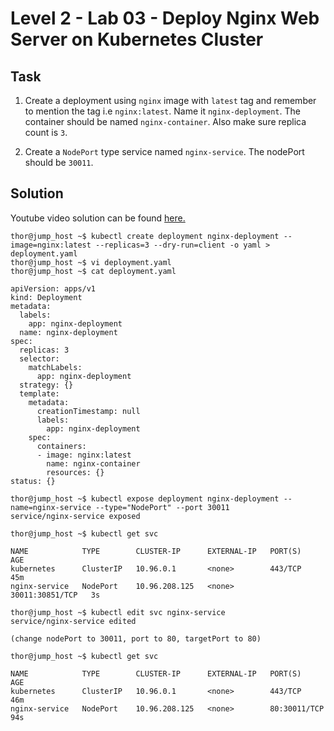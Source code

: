 # Level 2 - Lab 03 - Deploy Nginx Web Server on Kubernetes Cluster
## Task
1. Create a deployment using `nginx` image with `latest` tag and remember to mention the tag i.e `nginx:latest`. Name it `nginx-deployment`. The container should be named `nginx-container`. Also make sure replica count is `3`.

2. Create a `NodePort` type service named `nginx-service`. The nodePort should be `30011`.



## Solution
Youtube video solution can be found [here.](https://www.youtube.com/watch?v=sxIc0uNqg4s)

```
thor@jump_host ~$ kubectl create deployment nginx-deployment --image=nginx:latest --replicas=3 --dry-run=client -o yaml > deployment.yaml 
thor@jump_host ~$ vi deployment.yaml 
thor@jump_host ~$ cat deployment.yaml

apiVersion: apps/v1 
kind: Deployment 
metadata: 
  labels: 
    app: nginx-deployment 
  name: nginx-deployment 
spec: 
  replicas: 3 
  selector: 
    matchLabels: 
      app: nginx-deployment 
  strategy: {} 
  template: 
    metadata: 
      creationTimestamp: null 
      labels: 
        app: nginx-deployment 
    spec: 
      containers: 
      - image: nginx:latest 
        name: nginx-container 
        resources: {} 
status: {}

thor@jump_host ~$ kubectl expose deployment nginx-deployment --name=nginx-service --type="NodePort" --port 30011 
service/nginx-service exposed 

thor@jump_host ~$ kubectl get svc 

NAME            TYPE        CLUSTER-IP      EXTERNAL-IP   PORT(S)           AGE 
kubernetes      ClusterIP   10.96.0.1       <none>        443/TCP           45m 
nginx-service   NodePort    10.96.208.125   <none>        30011:30851/TCP   3s 

thor@jump_host ~$ kubectl edit svc nginx-service 
service/nginx-service edited 

(change nodePort to 30011, port to 80, targetPort to 80)

thor@jump_host ~$ kubectl get svc 

NAME            TYPE        CLUSTER-IP      EXTERNAL-IP   PORT(S)        AGE 
kubernetes      ClusterIP   10.96.0.1       <none>        443/TCP        46m 
nginx-service   NodePort    10.96.208.125   <none>        80:30011/TCP   94s 
```